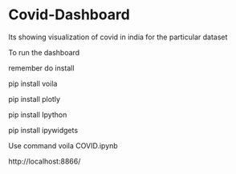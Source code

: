 # Covid-Dashboard
Its showing visualization of covid in india for the particular dataset

To run the dashboard 

remember do install 

pip install voila

pip install plotly

pip install Ipython

pip install ipywidgets

Use command voila COVID.ipynb

http://localhost:8866/
